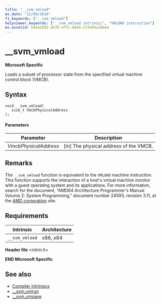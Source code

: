 ```yaml
---
title: "__svm_vmload"
ms.date: "11/04/2016"
f1_keywords: ["__svm_vmload"]
helpviewer_keywords: ["__svm_vmload intrinsic", "VMLOAD instruction"]
ms.assetid: b46a5592-db76-4ffc-8694-2f3494e28bed
---
```

# __svm_vmload

**Microsoft Specific**

Loads a subset of processor state from the specified virtual machine control block (VMCB).

## Syntax

```
void __svm_vmload(
   size_t VmcbPhysicalAddress
);
```

#### Parameters

|Parameter|Description|
|---------------|-----------------|
|*VmcbPhysicalAddress*|[in] The physical address of the VMCB.|

## Remarks

The `__svm_vmload` function is equivalent to the `VMLOAD` machine instruction. This function supports the interaction of a host's virtual machine monitor with a guest operating system and its applications. For more information, search for the document, "AMD64 Architecture Programmer's Manual Volume 2: System Programming," document number 24593, revision 3.11, at the [AMD corporation](https://developer.amd.com/resources/developer-guides-manuals/) site.

## Requirements

|Intrinsic|Architecture|
|---------------|------------------|
|`__svm_vmload`|x86, x64|

**Header file** \<intrin.h>

**END Microsoft Specific**

## See also

- [Compiler Intrinsics](../intrinsics/compiler-intrinsics.md)
- [__svm_vmrun](../intrinsics/svm-vmrun.md)
- [__svm_vmsave](../intrinsics/svm-vmsave.md)
